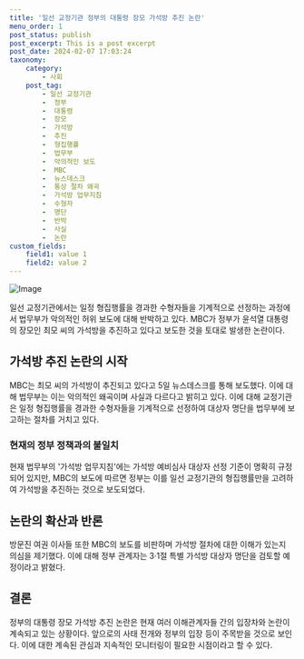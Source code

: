 ```yaml
---
title: '일선 교정기관 정부의 대통령 장모 가석방 추진 논란'
menu_order: 1
post_status: publish
post_excerpt: This is a post excerpt
post_date: 2024-02-07 17:03:24
taxonomy:
    category:
        - 사회
    post_tag:
        - 일선 교정기관
        -  정부
        -  대통령
        -  장모
        -  가석방
        -  추진
        -  형집행률
        -  법무부
        -  악의적인 보도
        -  MBC
        -  뉴스데스크
        -  통상 절차 왜곡
        -  가석방 업무지침
        -  수형자
        -  명단
        -  반박
        -  사실
        -  논란
custom_fields:
    field1: value 1
    field2: value 2
---
```


![Image](https://imgnews.pstatic.net/image/119/2024/02/07/0002797628_001_20240207102701208.jpeg?type=w647)


일선 교정기관에서는 일정 형집행률을 경과한 수형자들을 기계적으로 선정하는 과정에서 법무부가 악의적인 허위 보도에 대해 반박하고 있다. MBC가 정부가 윤석열 대통령의 장모인 최모 씨의 가석방을 추진하고 있다고 보도한 것을 토대로 발생한 논란이다.

## 가석방 추진 논란의 시작
MBC는 최모 씨의 가석방이 추진되고 있다고 5일 뉴스데스크를 통해 보도했다. 이에 대해 법무부는 이는 악의적인 왜곡이며 사실과 다르다고 밝히고 있다. 이에 대해 교정기관은 일정 형집행률을 경과한 수형자들을 기계적으로 선정하여 대상자 명단을 법무부에 보고하는 절차를 거치고 있다.

### 현재의 정부 정책과의 불일치
현재 법무부의 '가석방 업무지침'에는 가석방 예비심사 대상자 선정 기준이 명확히 규정되어 있지만, MBC의 보도에 따르면 정부는 이를 일선 교정기관의 형집행률만을 고려하여 가석방을 추진하는 것으로 보도되었다.

## 논란의 확산과 반론
방문진 여권 이사들 또한 MBC의 보도를 비판하며 가석방 절차에 대한 이해가 있는지 의심을 제기했다. 이에 대해 정부 관계자는 3·1절 특별 가석방 대상자 명단을 검토할 예정이라고 밝혔다.

## 결론
정부의 대통령 장모 가석방 추진 논란은 현재 여러 이해관계자들 간의 입장차와 논란이 계속되고 있는 상황이다. 앞으로의 사태 전개와 정부의 입장 등이 주목받을 것으로 보인다. 이에 대한 계속된 관심과 지속적인 모니터링이 필요한 시점이라고 할 수 있다.

